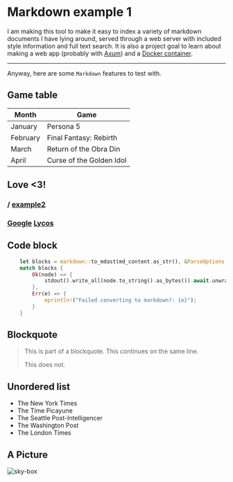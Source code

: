 # Markdown example 1

I am making this tool to make it easy to index a variety of markdown documents I have
lying around, served through a web server with included style information and full
text search. It is also a project goal to learn about making a web app (probably with
[Axum](https://github.com/tokio-rs/axum)) and a [Docker container](https://www.docker.com/).

-----------------

Anyway, here are some `Markdown` features to test with.

## Game table

| Month    | Game                     |
| -------- | ----------------------   |
| January  | Persona 5                |
| February | Final Fantasy: Rebirth   |
| March    | Return of the Obra Din   |
| April    | Curse of the Golden Idol |

## Love <3!

### / [example2](example2.md)

### [Google](https://www.google.com/) [Lycos](https://www.lycos.com)

## Code block

```rust
    let blocks = markdown::to_mdast(md_content.as_str(), &ParseOptions::default());
    match blocks {
        Ok(node) => {
            stdout().write_all(node.to_string().as_bytes()).await.unwrap();
        },
        Err(e) => {
            eprintln!("Failed converting to markdown?: {e}");
        }
    }
```

## Blockquote

> This is part of a blockquote.
> This continues on the same line.
>
> This does not.

## Unordered list

* The New York Times
* The Time Picayune
* The Seattle Post-Intelligencer
* The Washington Post
* The London Times

## A Picture

![sky-box](/home/assets/img-1.jpg)
